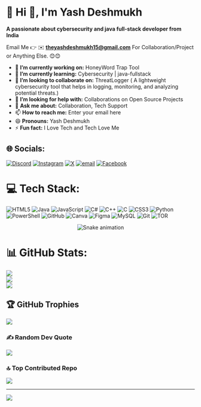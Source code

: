 # 💫 Hi 👋, I'm Yash Deshmukh
**A passionate about cybersecurity and java full-stack developer from India**

Email Me 👉 ✉️ **theyashdeshmukh15@gmail.com** For Collaboration/Project or Anything Else. 😊😊

- 🔭 **I’m currently working on:** HoneyWord Trap Tool
- 🌱 **I’m currently learning:** Cybersecurity | java-fullstack
- 👯 **I’m looking to collaborate on:** ThreatLogger ( A lightweight cybersecurity tool that helps in logging, monitoring, and analyzing potential threats.)
- 🤔 **I’m looking for help with:** Collaborations on Open Source Projects
- 💬 **Ask me about:** Collaboration, Tech Support
- 📫 **How to reach me:** Enter your email here
- 😄 **Pronouns:** Yash Deshmukh
- ⚡ **Fun fact:** I Love Tech and Tech Love Me

## 🌐 Socials:
[![Discord](https://img.shields.io/badge/Discord-%237289DA.svg?logo=discord&logoColor=white)](https://discord.gg/https://discord.gg/6KesurZx)  [![Instagram](https://img.shields.io/badge/Instagram-%23E4405F.svg?logo=Instagram&logoColor=white)](https://instagram.com/yash_deshmukh_x) [![X](https://img.shields.io/badge/X-black.svg?logo=X&logoColor=white)](https://x.com/@YASHDESHMUKH158) [![email](https://img.shields.io/badge/Email-D14836?logo=gmail&logoColor=white)](mailto:theyashdeshmukh15@gmail.com) [![Facebook](https://img.shields.io/badge/Facebook-%231877F2.svg?logo=Facebook&logoColor=white)](https://facebook.com/YashDeshmukh)

# 💻 Tech Stack:
![HTML5](https://img.shields.io/badge/html5-%23E34F26.svg?style=for-the-badge&logo=html5&logoColor=white) ![Java](https://img.shields.io/badge/java-%23ED8B00.svg?style=for-the-badge&logo=openjdk&logoColor=white) ![JavaScript](https://img.shields.io/badge/javascript-%23323330.svg?style=for-the-badge&logo=javascript&logoColor=%23F7DF1E) ![C#](https://img.shields.io/badge/c%23-%23239120.svg?style=for-the-badge&logo=csharp&logoColor=white) ![C++](https://img.shields.io/badge/c++-%2300599C.svg?style=for-the-badge&logo=c%2B%2B&logoColor=white) ![C](https://img.shields.io/badge/c-%2300599C.svg?style=for-the-badge&logo=c&logoColor=white) ![CSS3](https://img.shields.io/badge/css3-%231572B6.svg?style=for-the-badge&logo=css3&logoColor=white) ![Python](https://img.shields.io/badge/python-3670A0?style=for-the-badge&logo=python&logoColor=ffdd54) ![PowerShell](https://img.shields.io/badge/PowerShell-%235391FE.svg?style=for-the-badge&logo=powershell&logoColor=white) ![GitHub](https://img.shields.io/badge/github-%23121011.svg?style=for-the-badge&logo=github&logoColor=white) ![Canva](https://img.shields.io/badge/Canva-%2300C4CC.svg?style=for-the-badge&logo=Canva&logoColor=white) ![Figma](https://img.shields.io/badge/figma-%23F24E1E.svg?style=for-the-badge&logo=figma&logoColor=white) ![MySQL](https://img.shields.io/badge/mysql-4479A1.svg?style=for-the-badge&logo=mysql&logoColor=white) ![Git](https://img.shields.io/badge/git-%23F05033.svg?style=for-the-badge&logo=git&logoColor=white) ![TOR](https://img.shields.io/badge/tor-%237E4798.svg?style=for-the-badge&logo=tor-project&logoColor=white)

<!-- Snake Game Repo View -->

<div align="center">
  <img src="https://profile-readme-generator.com/assets/snake.svg" alt="Snake animation" />
</div>

# 📊 GitHub Stats:
![](https://github-readme-stats.vercel.app/api?username=Yash-Deshmukh-coder&theme=dark&hide_border=false&include_all_commits=true&count_private=false)<br/>
![](https://nirzak-streak-stats.vercel.app/?user=Yash-Deshmukh-coder&theme=dark&hide_border=false)<br/>
![](https://github-readme-stats.vercel.app/api/top-langs/?username=Yash-Deshmukh-coder&theme=dark&hide_border=false&include_all_commits=true&count_private=false&layout=compact)

## 🏆 GitHub Trophies
![](https://github-profile-trophy.vercel.app/?username=Yash-Deshmukh-coder&theme=radical&no-frame=false&no-bg=true&margin-w=4)

### ✍️ Random Dev Quote
![](https://quotes-github-readme.vercel.app/api?type=horizontal&theme=radical)

### 🔝 Top Contributed Repo
![](https://github-contributor-stats.vercel.app/api?username=Yash-Deshmukh-coder&limit=5&theme=dark&combine_all_yearly_contributions=true)

---
[![](https://visitcount.itsvg.in/api?id=Yash-Deshmukh-coder&icon=0&color=0)](https://visitcount.itsvg.in)

<!-- Proudly created with GPRM ( https://gprm.itsvg.in ) -->
